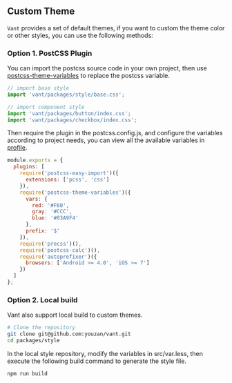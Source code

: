 ## Custom Theme

`Vant` provides a set of default themes, if you want to custom the theme color or other styles, you can use the following methods:

### Option 1. PostCSS Plugin
You can import the postcss source code in your own project, then use [postcss-theme-variables](https://www.npmjs.com/package/postcss-theme-variables) to replace the postcss variable.

```javascript
// import base style
import 'vant/packages/style/base.css';

// import component style
import 'vant/packages/button/index.css';
import 'vant/packages/checkbox/index.css';
```

Then require the plugin in the postcss.config.js, and configure the variables according to project needs, you can view all the available variables in [profile](https://github.com/youzan/vant/blob/dev/packages/style/var.less).

```javascript
module.exports = {
  plugins: [
    require('postcss-easy-import')({
      extensions: ['pcss', 'css']
    }),
    require('postcss-theme-variables')({
      vars: {
        red: '#F60',
        gray: '#CCC',
        blue: '#03A9F4'
      },
      prefix: '$'
    }),
    require('precss')(),
    require('postcss-calc')(),
    require('autoprefixer')({
      browsers: ['Android >= 4.0', 'iOS >= 7']
    })
  ]
};
```

### Option 2. Local build
Vant also support local build to custom themes.

```bash
# Clone the repository
git clone git@github.com:youzan/vant.git
cd packages/style
```

In the local style repository, modify the variables in src/var.less, then execute the following build command to generate the style file.
```bash
npm run build
```
